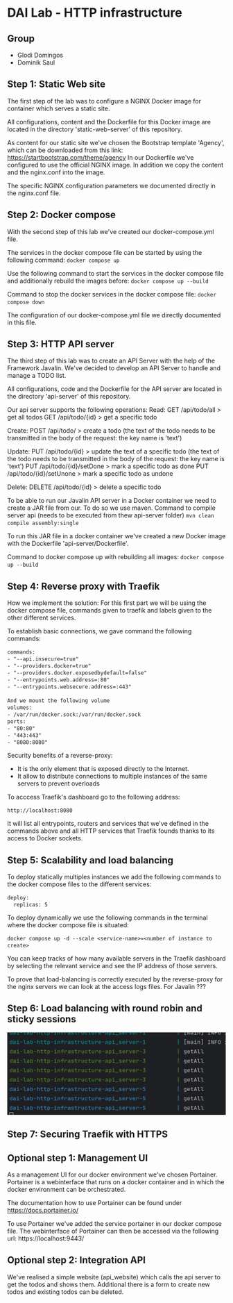 # DAI Lab - HTTP infrastructure

## Group

* Glodi Domingos
* Dominik Saul

## Step 1: Static Web site

The first step of the lab was to configure a NGINX Docker image for container which serves a static site.

All configurations, content and the Dockerfile for this Docker image are located in the directory 'static-web-server' of
this repository.

As content for our static site we've chosen the Bootstrap template 'Agency', which can be downloaded from this
link: https://startbootstrap.com/theme/agency
In our Dockerfile we've configured to use the official NGINX image. In addition we copy the content and the nginx.conf
into the image.

The specific NGINX configuration parameters we documented directly in the nginx.conf file.

## Step 2: Docker compose

With the second step of this lab we've created our docker-compose.yml file.

The services in the docker compose file can be started by using the following command:
`docker compose up`

Use the following command to start the services in the docker compose file and additionally rebuild the images before:
`docker compose up --build`

Command to stop the docker services in the docker compose file:
`docker compose down`

The configuration of our docker-compose.yml file we directly documented in this file.

## Step 3: HTTP API server

The third step of this lab was to create an API Server with the help of the Framework Javalin.
We've decided to develop an API Server to handle and manage a TODO list.

All configurations, code and the Dockerfile for the API server are located in the directory 'api-server' of this
repository.

Our api server supports the following operations:
Read:
GET /api/todo/all > get all todos
GET /api/todo/{id} > get a specific todo

Create:
POST /api/todo/ > create a todo
(the text of the todo needs to be transmitted in the body of the request: the key name is 'text')

Update:
PUT /api/todo/{id} > update the text of a specific todo
(the text of the todo needs to be transmitted in the body of the request: the key name is 'text')
PUT /api/todo/{id}/setDone > mark a specific todo as done
PUT /api/todo/{id}/setUnone > mark a specific todo as undone

Delete:
DELETE /api/todo/{id} > delete a specific todo

To be able to run our Javalin API server in a Docker container we need to create a JAR file from our. To do so we use
maven.
Command to compile server api (needs to be executed from thew api-server folder)
`mvn clean compile assembly:single`

To run this JAR file in a docker container we've created a new Docker image with the Dockerfile 'api-server/Dockerfile'.

Command to docker compose up with rebuilding all images:
`docker compose up --build`

## Step 4: Reverse proxy with Traefik
How we implement the solution:
For this first part we will be using the docker compose file, commands given to traefik and labels given to the other different services.

To establish basic connections, we gave command the following commands:
```
commands:
- "--api.insecure=true"  
- "--providers.docker=true" 
- "--providers.docker.exposedbydefault=false" 
- "--entrypoints.web.address=:80"
- "--entrypoints.websecure.address=:443"

And we mount the following volume
volumes:
- /var/run/docker.sock:/var/run/docker.sock
ports:
- "80:80" 
- "443:443"
- "8080:8080" 
```

Security benefits of a reverse-proxy:
- It is the only element that is exposed directly to the Internet.
- It allow to distribute connections to multiple instances of the same servers to prevent overloads

To acccess Traefik's dashboard go to the following address:
```
http://localhost:8080
```
It will list all entrypoints, routers and services that we've defined in the commands above and all HTTP services that Traefik founds thanks to its access to Docker sockets.  

## Step 5: Scalability and load balancing
To deploy statically multiples instances we add the following commands to the docker compose files to the different services:
```
deploy:
  replicas: 5
```
To deploy dynamically we use the following commands in the terminal where the docker compose file is situated:
```
docker compose up -d --scale <service-name>=<number of instance to create>
```

You can keep tracks of how many available servers in the Traefik dashboard by selecting the relevant service and see the IP address of those servers.

To prove that load-balancing is correctly executed by the reverse-proxy for the nginx servers we can look at the access logs files.
For Javalin ???

## Step 6: Load balancing with round robin and sticky sessions

![img.png](img.png)

## Step 7: Securing Traefik with HTTPS

## Optional step 1: Management UI

As a management UI for our docker environment we've chosen Portainer.
Portainer is a webinterface that runs on a docker container and in which the docker environment can be orchestrated.

The documentation how to use Portainer can be found under https://docs.portainer.io/

To use Portainer we've added the service portainer in our docker compose file.
The webinterface of Portainer can then be accessed via the following url: https://localhost:9443/

## Optional step 2: Integration API

We've realised a simple website (api_website) which calls the api server to get the todos and shows them.
Additional there is a form to create new todos and existing todos can be deleted.